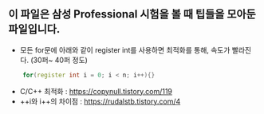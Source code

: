 ## 이 파일은 삼성 Professional 시험을 볼 때 팁들을 모아둔 파일입니다.

* 모든 for문에 아래와 같이 register int를 사용하면 최적화를 통해, 속도가 빨라진다. (30퍼~ 40퍼 정도)
```cpp 
    for(register int i = 0; i < n; i++){} 
``` 

* C/C++ 최적화 : https://copynull.tistory.com/119
* ++i와 i++의 차이점 : https://rudalstb.tistory.com/4
